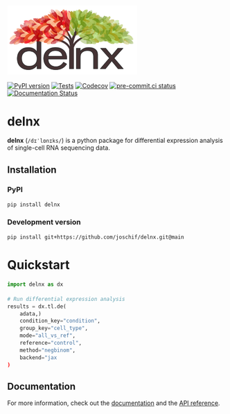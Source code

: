 <img src="docs/_static/images/delnx.png" width="300" alt="delnx">


[![PyPI version][badge-pypi]][pypi]
[![Tests][badge-tests]][tests]
[![Codecov][badge-coverage]][codecov]
[![pre-commit.ci status][badge-pre-commit]][pre-commit.ci]
[![Documentation Status][badge-docs]][documentation]


[badge-tests]: https://github.com/joschif/delnx/actions/workflows/test.yaml/badge.svg
[badge-docs]: https://img.shields.io/readthedocs/delnx
[badge-coverage]: https://codecov.io/gh/joschif/delnx/branch/main/graph/badge.svg
[badge-pre-commit]: https://results.pre-commit.ci/badge/github/joschif/delnx/main.svg
[badge-pypi]: https://img.shields.io/pypi/v/delnx.svg?color=blue


# delnx

**delnx** (`/dɪˈlɒnɪks/`) is a python package for differential expression analysis of single-cell RNA sequencing data.

## Installation

### PyPI

```
pip install delnx
```

### Development version

```bash
pip install git+https://github.com/joschif/delnx.git@main
```


# Quickstart

```python
import delnx as dx

# Run differential expression analysis
results = dx.tl.de(
    adata,)
    condition_key="condition",
    group_key="cell_type",
    mode="all_vs_ref",
    reference="control",
    method="negbinom",
    backend="jax
)
```

## Documentation

For more information, check out the [documentation][documentation] and the [API reference][api documentation].


[issue tracker]: https://github.com/joschif/delnx/issues
[tests]: https://github.com/joschif/delnx/actions/workflows/test.yaml
[documentation]: https://delnx.readthedocs.io
[changelog]: https://delnx.readthedocs.io/en/latest/changelog.html
[api documentation]: https://delnx.readthedocs.io/en/latest/api.html
[pypi]: https://pypi.org/project/delnx
[codecov]: https://codecov.io/gh/joschif/delnx
[pre-commit.ci]: https://results.pre-commit.ci/latest/github/joschif/delnx/main
